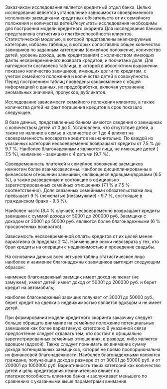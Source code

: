 ﻿Заказчиком исследования является кредитный отдел банка. Целью исследования является установление зависимости своевременного исполнения заемщиками кредитных обязательств от их семейного положения и количества детей.Результаты исследования необходимы для построения модели кредитного скоринга.Для исследования банком представлена статистика о платёжеспособности клиентов. Статистической моделью, в которой представлены анализируемые категории, избраны таблицы, в которых сопоставлно общее количество заемщиков по заданным категориям (семейное положение, количество детей, уровень дохода, цель кредитования) с количеством имеющих факты несвоевременного возврата кредитов, и посчитана доля. Для наглядности составлена таблица, в которой в абсолютном выражении показано количество заемщиков, имеющих долги по кредитам, с учетом семейного положения и количества детей в совокупности. Перед построением таблиц проведены ознакомление с общей информацией о данных, их предобработка, включая устранение аномальных значений, пропусков, дубликатов.

Исследование зависимости семейного положения клиентов, а также количества детей на факт погашения кредитов в срок показало следующее.

В базе данных, представленных банком имеются сведения о заемщиках с количеством детей от 0 до 5. Установлено, что отсутствие детей, а также их наличие в семье в количестве от 1 до 4 влияют на своевременность воозврата кредитов незначительно. По каждой из указанных категорий несвоевременно возвращают кредиты от 7.5 % до 9.7 %. Наиболее благонадежными являются лица, не имеющие детей ( 7.5 %), наименее - заемщики с 4 детьми (9.7 %).

Своевременность платежей и семейное положение заемщиков немногим более взаимозависимы. Наиболее дисциплинированны в финансовом отношении заемщики, являющиеся вдовцами/вдовами (6.5 %), а также разведенные и состоящие в официально зарегистрированных семейных отношениях (7.1 % и 7.5 % соответственно). Доля связанных семейными обязательствами лиц превышает 9 % (неженатые (незамужние) - 9.7 %, состоящие в гражданском браке - 9.3 %).

Наиболее часто (8.4 % случаев) несвоевременно возвращают кредиты заемщики с суммой дохода от 50001 до 200000 руб. Заемщики с доходом от 30001 до 50000 руб. являются более благонадежными (6 % просроченных возвратов).

Зависимость несвоевременной оплаты кредитов от их целей менее вариативна (в пределах 2 %). Наименьшие риски невозврата у тех, кто брал кредиты на операции с недвижимостью и проведение свадьбы.

На основании данных всех четырех таблиц статистическое лицо наиболее и наименее благонадежных заемщиков выглядит следующим образом:

наименее благонадежный заемщик имеет доход не женат (не замужем), имеет детей, имеет доход от 50001 до 200000 руб. и берет кредит на автомобиль;

наиболее благонадежный заемщик получает от 30001 до 50000 руб., берет кредит на сделки с недвижимостью является вдовцом и не имеет детей.

При формировании модели кредитного скоринга заказчику следует больше обращать внимание на семейное положение потенциальных заемщиков как более вариативную категорию.В указанной связи предпочтение следует отдавать тем, кто состоит в официально зарегистрированных семейных отношениях, в разводе, либо является вдовцом (вдовой). Также следует принимать во внимание сумму дохода потенциальных заемщиков, которая не прямо пропорциональна их финансовой благонадежности. Наиболее благонадежными являются граждане, получающие доход в размере от от 30001 до 50000 руб. и от 200001 до 1000000 руб. Вариативность таких категорий как количество детей и цель кредитования незначительно влияет на платежеспособность клиентов банка и заслуживает меньшего по сравнению с указанными выше параметрами внимания.

